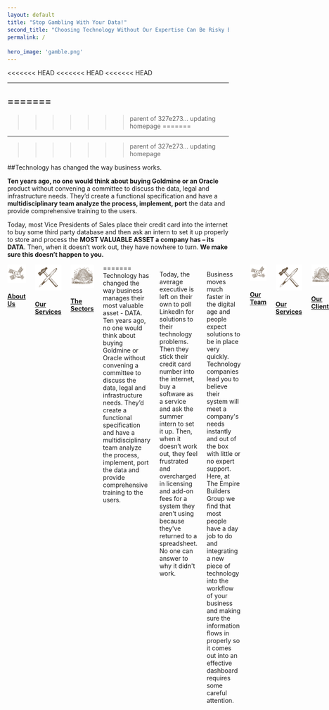 ```yaml
---
layout: default
title: "Stop Gambling With Your Data!"
second_title: "Choosing Technology Without Our Expertise Can Be Risky Business."
permalink: /

hero_image: 'gamble.png'
---
```


<<<<<<< HEAD
<<<<<<< HEAD
<<<<<<< HEAD
***
=======
---
>>>>>>> parent of 327e273... updating homepage
=======
---
>>>>>>> parent of 327e273... updating homepage

##Technology has changed the way business works.

<strong>Ten years ago, no one would think about buying Goldmine or an Oracle</strong> product without convening a committee to discuss the data, legal and infrastructure needs. They’d create a functional specification and have a <strong>multidisciplinary team analyze the process, implement, port</strong> the data and provide comprehensive training to the users.

Today, most Vice Presidents of Sales place their credit card into the internet to buy some third party database and then ask an intern to set it up properly to store and process the <strong>MOST VALUABLE ASSET a company has – its DATA</strong>. Then, when it doesn’t work out, they have nowhere to turn. <strong>We make sure this doesn’t happen to you.</strong>

<div class="columns exact">
    <div class="third"><a href="{{site.baseurl}}/about" class=""><img src="img/thinktank_home.png"><h4>About Us</h4></a></div>
    <div class="third"><a href="{{site.baseurl}}/consult" class=""><img src="img/services_home.png"><h4>Our Services</h4></a></div>
    <div class="third"><a href="{{site.baseurl}}/sectors" class=""><img src="img/sectors_home.png"><h4>The Sectors</h4></a></div>
=======
Technology has changed the way business manages their most valuable asset - DATA. Ten years ago, no one would think about buying Goldmine or Oracle without convening a committee to discuss the data, legal and infrastructure needs. They’d create a functional specification and have a multidisciplinary team analyze the process, implement, port the data and provide comprehensive training to the users.

Today, the average executive is left on their own to poll LinkedIn for solutions to their technology problems. Then they stick their credit card number into the internet, buy a software as a service and ask the summer intern to set it up. Then, when it doesn’t work out, they feel frustrated and overcharged in licensing and add-on fees for a system they aren't using because they've returned to a spreadsheet. No one can answer to why it didn't work.

Business moves much faster in the digital age and people expect solutions to be in place very quickly. Technology companies lead you to believe their system will meet a company's needs instantly and out of the box with little or no expert support. Here, at The Empire Builders Group we find that most people have a day job to do and integrating a new piece of technology into the workflow of your business and making sure the information flows in properly so it comes out into an effective dashboard requires some careful attention.

<div class="columns">
    <div class="fourth"><a href="{{site.baseurl}}/about" class=""><img src="img/thinktank_home.png"><h4>Our Team</h4></a></div>
    <div class="fourth"><a href="{{site.baseurl}}/consult" class=""><img src="img/services_home.png"><h4>Our Services</h4></a></div>
    <div class="fourth"><a href="{{site.baseurl}}/sectors" class=""><img src="img/sectors_home.png"><h4>Our Clients</h4></a></div>
>>>>>>> master
</div>

<hr />

### Craftsman in Subject Matter
Our Team of Data, Process and Technology Experts are recognized in their fields and by their peers and fix your stuff.


<a href="{{site.baseurl}}/about" class="btn btn-primary">Learn About Our Crafted Team</a>

